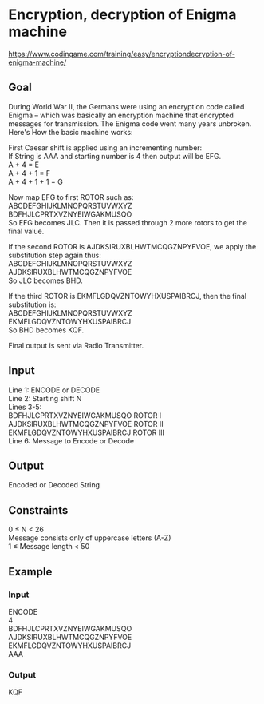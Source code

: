 # Encryption, decryption of Enigma machine
https://www.codingame.com/training/easy/encryptiondecryption-of-enigma-machine/

## Goal
During World War II, the Germans were using an encryption code called Enigma – which was basically an encryption machine that encrypted messages for transmission. The Enigma code went many years unbroken. Here's How the basic machine works:

First Caesar shift is applied using an incrementing number: <br>
If String is AAA and starting number is 4 then output will be EFG. <br>
A + 4 = E <br>
A + 4 + 1 = F <br>
A + 4 + 1 + 1 = G

Now map EFG to first ROTOR such as: <br>
ABCDEFGHIJKLMNOPQRSTUVWXYZ <br>
BDFHJLCPRTXVZNYEIWGAKMUSQO <br>
So EFG becomes JLC. Then it is passed through 2 more rotors to get the final value.

If the second ROTOR is AJDKSIRUXBLHWTMCQGZNPYFVOE, we apply the substitution step again thus: <br>
ABCDEFGHIJKLMNOPQRSTUVWXYZ <br>
AJDKSIRUXBLHWTMCQGZNPYFVOE <br>
So JLC becomes BHD.

If the third ROTOR is EKMFLGDQVZNTOWYHXUSPAIBRCJ, then the final substitution is: <br>
ABCDEFGHIJKLMNOPQRSTUVWXYZ <br>
EKMFLGDQVZNTOWYHXUSPAIBRCJ <br>
So BHD becomes KQF.

Final output is sent via Radio Transmitter.

## Input
Line 1: ENCODE or DECODE <br>
Line 2: Starting shift N <br>
Lines 3-5: <br>
BDFHJLCPRTXVZNYEIWGAKMUSQO ROTOR I <br>
AJDKSIRUXBLHWTMCQGZNPYFVOE ROTOR II <br>
EKMFLGDQVZNTOWYHXUSPAIBRCJ ROTOR III <br>
Line 6: Message to Encode or Decode

## Output
Encoded or Decoded String

## Constraints
0 ≤ N < 26 <br>
Message consists only of uppercase letters (A-Z) <br>
1 ≤ Message length < 50

## Example
### Input
ENCODE <br>
4 <br>
BDFHJLCPRTXVZNYEIWGAKMUSQO <br>
AJDKSIRUXBLHWTMCQGZNPYFVOE <br>
EKMFLGDQVZNTOWYHXUSPAIBRCJ <br>
AAA

### Output
KQF
